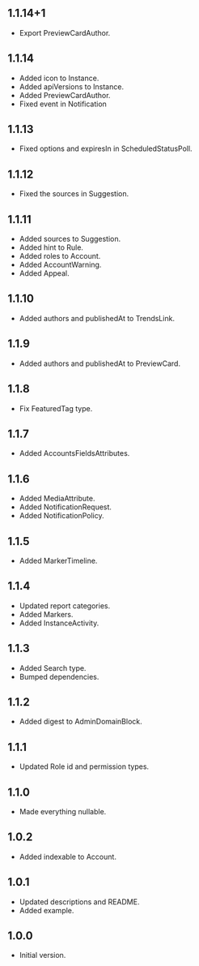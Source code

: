 ## 1.1.14+1

- Export PreviewCardAuthor.

## 1.1.14

- Added icon to Instance.
- Added apiVersions to Instance.
- Added PreviewCardAuthor.
- Fixed event in Notification

## 1.1.13

- Fixed options and expiresIn in ScheduledStatusPoll.

## 1.1.12

- Fixed the sources in Suggestion.

## 1.1.11

- Added sources to Suggestion.
- Added hint to Rule.
- Added roles to Account.
- Added AccountWarning.
- Added Appeal.

## 1.1.10

- Added authors and publishedAt to TrendsLink.

## 1.1.9

- Added authors and publishedAt to PreviewCard.

## 1.1.8

- Fix FeaturedTag type.

## 1.1.7

- Added AccountsFieldsAttributes.

## 1.1.6

- Added MediaAttribute.
- Added NotificationRequest.
- Added NotificationPolicy.

## 1.1.5

- Added MarkerTimeline.

## 1.1.4

- Updated report categories.
- Added Markers.
- Added InstanceActivity.

## 1.1.3

- Added Search type.
- Bumped dependencies.

## 1.1.2

- Added digest to AdminDomainBlock.

## 1.1.1

- Updated Role id and permission types.

## 1.1.0

- Made everything nullable.

## 1.0.2

- Added indexable to Account.

## 1.0.1

- Updated descriptions and README.
- Added example.

## 1.0.0

- Initial version.
